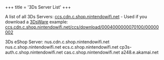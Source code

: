 +++
title = '3Ds Server List'
+++

A list of all 3Ds Servers:
[ccs.cdn.c.shop.nintendowifi.net](http://ccs.cdn.c.shop.nintendowifi.net) -
Used if you download a [3DsWare](3DsWare "wikilink")
example:
[ccs.cdn.c.shop.nintendowifi.net/ccs/download/0004000000070100/00000002](http://ccs.cdn.c.shop.nintendowifi.net/ccs/download/0004000000070100/00000002)

3Ds eShop Server:
nus.cdn.c.shop.nintendowifi.net
nus.c.shop.nintendowifi.net
ecs.c.shop.nintendowifi.net
cp3s-auth.c.shop.nintendowifi.net
cas.c.shop.nintendowifi.net
a248.e.akamai.net
